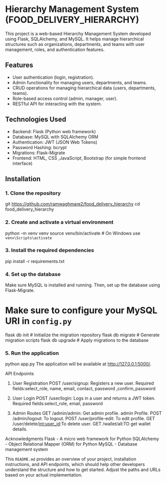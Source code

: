#  Hierarchy Management System (FOOD_DELIVERY_HIERARCHY)

This project is a web-based Hierarchy Management System developed using Flask, SQLAlchemy, and MySQL. It helps manage hierarchical structures such as organizations, departments, and teams with user management, roles, and authentication features.

## Features

- User authentication (login, registration).
- Admin functionality for managing users, departments, and teams.
- CRUD operations for managing hierarchical data (users, departments, teams).
- Role-based access control (admin, manager, user).
- RESTful API for interacting with the system.

## Technologies Used

- Backend: Flask (Python web framework)
- Database: MySQL with SQLAlchemy ORM
- Authentication: JWT (JSON Web Tokens)
- Password Hashing: bcrypt
- Migrations: Flask-Migrate
- Frontend: HTML, CSS ,JavaScript, Bootstrap (for simple frontend interface)

## Installation

### 1. Clone the repository

git https://github.com/ramwaghmare2/food_delivery_hierarchy
cd food_delivery_hierarchy

### 2. Create and activate a virtual environment
python -m venv venv
source venv/bin/activate  # On Windows use `venv\Scripts\activate`

### 3. Install the required dependencies
pip install -r requirements.txt

### 4. Set up the database
Make sure MySQL is installed and running. Then, set up the database using Flask-Migrate.

# Make sure to configure your MySQL URI in `config.py`
flask db init      # Initialize the migration repository
flask db migrate   # Generate migration scripts
flask db upgrade   # Apply migrations to the database

### 5. Run the application
python app.py
The application will be available at http://127.0.0.1:5000/.

API Endpoints
1. User Registration
POST /user/signup: Registers a new user.
Required fields:select_role, name, email, contact, password ,confirm_password

2. User Login
POST /user/login: Logs in a user and returns a JWT token.
Required fields:select_role, email, password

3. Admin Routes
GET /admin/admin: Get admin profile.
admin Profile.
POST /admin/logout: To logout.
POST /user/profile-edit: To edit profile.
GET /user/delete/<int:user_id>:To delete user.
GET /wallet/all:TO get wallet details.

Acknowledgments
Flask - A micro web framework for Python
SQLAlchemy - Object Relational Mapper (ORM) for Python
MySQL - Database management system


This `README.md` provides an overview of your project, installation instructions, and API endpoints, which should help other developers understand the structure and how to get started. Adjust the paths and URLs based on your actual implementation.
